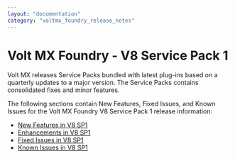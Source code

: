 ```yaml
---
layout: "documentation"
category: "voltmx_foundry_release_notes"
---
```

                          

Volt MX  Foundry - V8 Service Pack 1
===============================

Volt MX  releases Service Packs bundled with latest plug-ins based on a quarterly updates to a major version. The Service Packs contains consolidated fixes and minor features.

The following sections contain New Features, Fixed Issues, and Known Issues for the Volt MX Foundry V8 Service Pack 1 release information:

*   [New Features in V8 SP1](V8SP1_New_Features.html)
*   [Enhancements in V8 SP1](V8SP1_Enhancements.html)
*   [Fixed Issues in V8 SP1](V8SP1_fixedissues.html)
*   [Known Issues in V8 SP1](V8SP1_knownissues.html)
